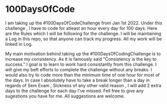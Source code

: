 # 100DaysOfCode
I am taking up the #100DaysOfCodeChallenge from Jan 1st 2022. Under this challenge , I have to code for atleast an hour every day for 100 days. Here are the Rules which I will be following for the challenge.
I will be maintaining a Log in this repo, so that anyone can track my progress. All my work will be linked in Log.

My main motivation behind taking up the #100DaysOfCodingChallenge is to increase my consistency. As it is famously said "Consistency is the key to success." I goal is to learn to work hard consistantly from this challenge. I will give my beft efforts to complete the challenge without any breaks. I would also try to code more than the minimum time of one hour for most of the days. In case I absolutely have to take a break longer than a day in regards of Sem Exam , Sickness of any other valid reason , I will add 2 extra days to the challenge for each day I've missed. Fell free to give any sugestions you have for me. All suggestions are welcome.
